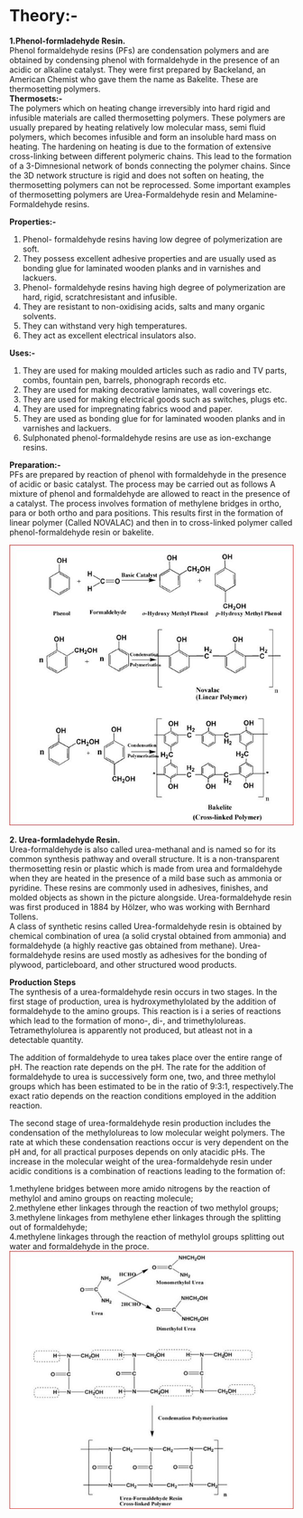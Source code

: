 # Theory:-
 <b>1.Phenol-formladehyde Resin.</b><br>
Phenol formaldehyde resins (PFs) are condensation polymers and are obtained by
condensing phenol with formaldehyde in the presence of an acidic or alkaline catalyst. They were
first prepared by Backeland, an American Chemist who gave them the name as Bakelite. These are
thermosetting polymers.<br>
<b>Thermosets:-</b><br>The polymers which on heating change irreversibly into hard rigid and infusible
materials are called thermosetting polymers. These polymers are usually prepared by heating
relatively low molecular mass, semi fluid polymers, which becomes infusible and form an insoluble
hard mass on heating. The hardening on heating is due to the formation of extensive cross-linking
between different polymeric chains. This lead to the formation of a 3-Dimnesional network of bonds
connecting the polymer chains. Since the 3D network structure is rigid and does not soften on
heating, the thermosetting polymers can not be reprocessed. Some important examples of
thermosetting polymers are Urea-Formaldehyde resin and Melamine-Formaldehyde resins.<br>

<b>Properties:-</b>
 1. Phenol- formaldehyde resins having low degree of polymerization are soft.<br>
 2. They possess excellent adhesive properties and are usually used as bonding glue for laminated wooden planks and in varnishes and lackuers.<br>
 3. Phenol- formaldehyde resins having high degree of polymerization are hard, rigid, scratchresistant and infusible.<br>
 4. They are resistant to non-oxidising acids, salts and many organic solvents.<br>
 5. They can withstand very high temperatures.<br>
 6. They act as excellent electrical insulators also.

<b>Uses:-</b>
1. They are used for making moulded articles such as radio and TV parts, combs, fountain pen, barrels, phonograph records etc.<br>
2. They are used for making decorative laminates, wall coverings etc.<br>
3. They are used for making electrical goods such as switches, plugs etc.<br>
4. They are used for impregnating fabrics wood and paper.<br>
5. They are used as bonding glue for for laminated wooden planks and in varnishes and lackuers.<br>
6. Sulphonated phenol-formaldehyde resins are use as ion-exchange resins.<br>

<b>Preparation:- </b><br>PFs are prepared by reaction of phenol with formaldehyde in the presence of acidic or
basic catalyst. The process may be carried out as follows
A mixture of phenol and formaldehyde are allowed to react in the presence of a catalyst. The process
involves formation of methylene bridges in ortho, para or both ortho and para positions. This results
first in the formation of linear polymer (Called NOVALAC) and then in to cross-linked polymer
called phenol-formaldehyde resin or bakelite. <br>

<img src="images/preparation.JPG"/><br>

<b>2. Urea-formladehyde Resin.</b><br>
Urea-formaldehyde is also called urea-methanal and is named so for its common synthesis pathway and overall structure. It is a non-transparent thermosetting resin or plastic which is made from urea and formaldehyde when they are heated in the presence of a mild base such as ammonia or pyridine. These resins are commonly used in adhesives, finishes, and molded objects as shown in the picture alongside.  Urea-formaldehyde resin was first produced in 1884 by Hölzer, who was working with Bernhard Tollens.<br>
A class of synthetic resins called  Urea-formaldehyde resin is obtained by chemical combination of urea (a solid crystal obtained from ammonia) and formaldehyde (a highly reactive gas obtained from methane). Urea-formaldehyde resins are used mostly as adhesives for the bonding of plywood, particleboard, and other structured wood products.

<b> Production Steps</b><br>
The synthesis of a urea-formaldehyde resin occurs in two stages. In the first stage of production, urea is hydroxymethylolated by the addition of formaldehyde to the amino groups.  This reaction is i a series of reactions which lead to the formation of mono-, di-, and trimethylolureas. Tetramethylolurea is apparently not produced, but atleast not in a detectable quantity.


The addition of formaldehyde to urea takes place over the entire range of pH.  The reaction rate depends on the pH. The rate for the addition of formaldehyde to urea is successively form one, two, and three methylol groups which has been estimated to be in the ratio of 9:3:1, respectively.The exact ratio depends on the reaction conditions employed in the addition reaction.

The second stage of urea-formaldehyde resin production includes the condensation of the methylolureas to low molecular weight polymers. The rate at which these condensation reactions  occur is very dependent on the pH and, for all practical purposes depends on only atacidic pHs. The increase in the molecular weight of the urea-formaldehyde resin under acidic conditions is a combination of reactions leading to the formation of:<br>

1.methylene bridges between more amido nitrogens by the reaction of methylol and amino groups on reacting molecule;<br>
2.methylene ether linkages through the reaction of two methylol groups;<br>
3.methylene linkages from methylene ether linkages through the splitting out of formaldehyde;<br>
4.methylene linkages through the reaction of methylol groups splitting out water and formaldehyde in the proce.<br>
 <img src="images/formula.JPG"/><br>
